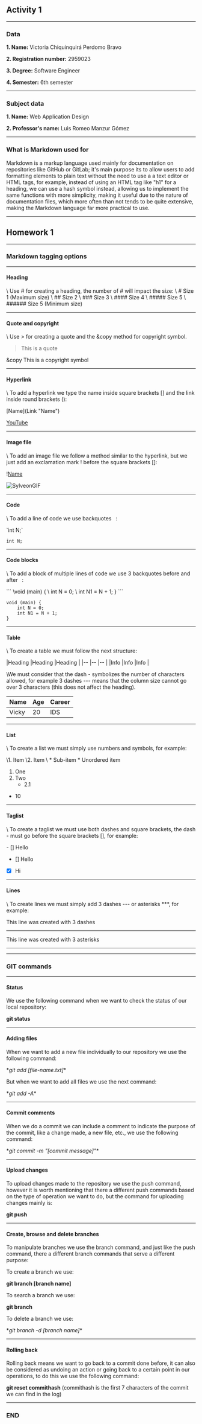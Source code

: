 ## Activity 1

***

### Data

**1. Name:** Victoria Chiquinquirá Perdomo Bravo

**2. Registration number:** 2959023

**3. Degree:** Software Engineer

**4. Semester:** 6th semester

***

### Subject data

**1. Name:** Web Application Design

**2. Professor's name:** Luis Romeo Manzur Gómez

***

### What is Markdown used for

Markdown is a markup language used mainly for documentation on repositories like GitHub or GitLab; it's main purpose its to allow users to add formatting elements to plain text without
the need to use a a text editor or HTML tags, for example, instead of using an HTML tag like "h1" for a heading, we can use a hash symbol instead, allowing us to implement the same 
functions with more simplicity, making it useful due to the nature of documentation files, which more often than not tends to be quite extensive, making the Markdown language far more 
practical to use.

***

## Homework 1

***

### Markdown tagging options

---

#### Heading

\ Use # for creating a heading, the number of # will impact the size:
\ # Size 1 (Maximum size)
\ ## Size 2
\ ### Size 3
\ #### Size 4
\ ##### Size 5
\ ###### Size 5 (Minimum size)

---

#### Quote and copyright

\ Use > for creating a quote and the &copy method for copyright symbol.

> This is a quote

&copy This is a copyright symbol

---

#### Hyperlink

\ To add a hyperlink we type the name inside square brackets [] and the link inside round brackets ():

\[Name](Link "Name")

[YouTube](https://www.youtube.com/ "YouTube")

---

#### Image file

\ To add an image file we follow a method similar to the hyperlink, but we just add an exclamation mark ! before the square brackets []:

\![Name](Link)

![SylveonGIF](https://pin.it/65Bmfi4)

---

#### Code

\ To add a line of code we use backquotes ` `:

\`int N;`

`int N;`

---

#### Code blocks

\ To add a block of multiple lines of code we use 3 backquotes before and after ``` ```:

\```
\void (main) {
\	int N = 0;
\	int N1 = N + 1;
\}
\```

```
void (main) {
	int N = 0;
	int N1 = N + 1;
}
```

---

#### Table

\ To create a table we must follow the next structure:

\|Heading |Heading |Heading |
\|--      |--      |--      |
\|Info    |Info    |Info    |

\We must consider that the dash - symbolizes the number of characters allowed, for example 3 dashes --- means that the column size cannot go over 3 characters 
(this does not affect the heading).

|Name   |Age |Career |
|-------|--  |---    |
|Vicky  |20  |IDS    |

---

#### List

\ To create a list we must simply use numbers and symbols, for example:

\1. Item
\2. Item
\	* Sub-item
\* Unordered item

1. One
2. Two
	* 2.1
* 10

---

#### Taglist

\ To create a taglist we must use both dashes and square brackets, the dash - must go before the square brackets [], for example:

\- [] Hello

- [] Hello
- [x] Hi

---

#### Lines

\ To create lines we must simply add 3 dashes --- or asterisks ***, for example:

This line was created with 3 dashes

---

This line was created with 3 asterisks

***

---

### GIT commands

***

#### Status

We use the following command when we want to check the status of our local repository:

**git status**

***

#### Adding files

When we want to add a new file individually to our repository we use the following command:

\**git add [file-name.txt]**

But when we want to add all files we use the next command:

\**git add -A**

***

#### Commit comments

When we do a commit we can include a comment to indicate the purpose of the commit, like a change made, a new file, etc., we use the following command:

\**git commit -m "[commit message]"**

***

#### Upload changes

To upload changes made to the repository we use the push command, however it is worth mentioning that there a different push commands based on the type of operation we want to do, but 
the command for uploading changes mainly is:

**git push**

***

#### Create, browse and delete branches

To manipulate branches we use the branch command, and just like the push command, there a different branch commands that serve a different purpose:

To create a branch we use:

**git branch [branch name]**

To search a branch we use:

**git branch**

To delete a branch we use:

\**git branch -d [branch name]**

***

#### Rolling back

Rolling back means we want to go back to a commit done before, it can also be considered as undoing an action or going back to a certain point in our operations, to do this we use the 
following command:

**git reset commithash** (commithash is the first 7 characters of the commit we can find in the log)

***

### END